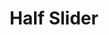 ---
title:			"Half Slider"
slug:			half-slider
src:			/template-overviews/half-slider
categories:		template landing-pages one-page portfolios unstyled
description:	"A half page background image slider for Bootstrap 4 using the built-in Bootstrap carousel plugin."
bump:			"A half page image slider template."
img-src:		/img/templates/half-slider.jpg
img-desc:		"Half Page Bootstrap Image Carousel Slider"
layout:			template-overview

meta-title: "Half Slider - Bootstrap 4 Background Image Slider"
meta-description: "A half page background image slider template for Bootstrap 4 built with the default Bootstrap carousel. All Start Bootstrap templates are free to download and open source."

features:
  - Half page height, full width image slider
  - Caption markup included
  - Easy to edit, inline CSS for handling background images
  - Content section below the slider

long-description: "Half Slider is a half page height, full width image slider template for Bootstrap 4. This theme is great for creating landing pages or one page websites."

alt-version:		"no"
user-version:		"no"

v4-version:			"yes"
alt-v4:				"https://github.com/BlackrockDigital/startbootstrap-half-slider/archive/v4-dev.zip"

redirect_from:
  - /half-slider/
  - /half-slider.php/
  - /templates/half-slider.html/
  - /templates/half-slider/
  - /downloads/half-slider.zip/
---